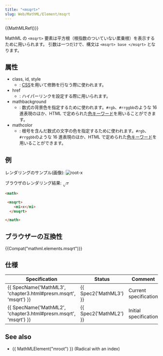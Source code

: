 ```yaml
---
title: "<msqrt>"
slug: Web/MathML/Element/msqrt
---
```

{{MathMLRef()}}

MathML の `<msqrt>` 要素は平方根（根指数のついていない累乗根）を表示するために用いられます。 引数は一つだけで、構文は `<msqrt> base </msqrt>` となります。

## 属性

- class, id, style
  - : [CSS](/ja/docs/CSS)を用いて修飾を行なう際に使われます。
- href
  - : ハイパーリンクを設定する際に用いられます。
- mathbackground
  - : 数式の背景色を指定するために使われます。`#rgb`、`#rrggbb`のような 16 進表現のほか、HTML で定められた[色キーワード](/ja/docs/Web/CSS/color_value#Color_keywords)を用いることができます。
- mathcolor
  - : 根号を含んだ数式の文字の色を指定するために使われます。`#rgb`、`#rrggbb`のような 16 進表現のほか、HTML で定められた[色キーワード](/ja/docs/Web/CSS/color_value#Color_keywords)を用いることができます。

## 例

レンダリングのサンプル(画像): ![root-x](msqrt.png)

ブラウザのレンダリング結果: <math><msqrt><mi>x</mi></msqrt></math>

```html
<math>

 <msqrt>
    <mi>x</mi>
  </msqrt>

</math>
```

## ブラウザーの互換性

{{Compat("mathml.elements.msqrt")}}

## 仕様

| Specification                                                                        | Status                       | Comment               |
| ------------------------------------------------------------------------------------ | ---------------------------- | --------------------- |
| {{ SpecName('MathML3', 'chapter3.html#presm.msqrt', 'msqrt') }} | {{ Spec2('MathML3') }} | Current specification |
| {{ SpecName('MathML2', 'chapter3.html#presm.msqrt', 'msqrt') }} | {{ Spec2('MathML2') }} | Initial specification |

## See also

- {{ MathMLElement("mroot") }} (Radical with an index)
